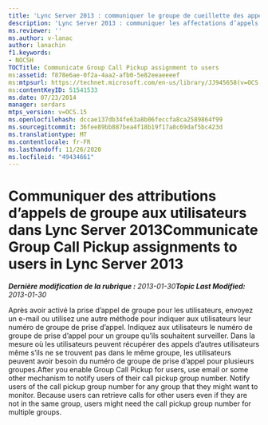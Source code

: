```yaml
---
title: 'Lync Server 2013 : communiquer le groupe de cueillette des appels de groupe aux utilisateurs'
description: 'Lync Server 2013 : communiquer les affectations d’appels de groupe aux utilisateurs.'
ms.reviewer: ''
ms.author: v-lanac
author: lanachin
f1.keywords:
- NOCSH
TOCTitle: Communicate Group Call Pickup assignment to users
ms:assetid: f878e6ae-0f2a-4aa2-afb0-5e82eeaeeeef
ms:mtpsurl: https://technet.microsoft.com/en-us/library/JJ945658(v=OCS.15)
ms:contentKeyID: 51541533
ms.date: 07/23/2014
manager: serdars
mtps_version: v=OCS.15
ms.openlocfilehash: dccae137db34fe63a8b06feccfa8ca2589864f99
ms.sourcegitcommit: 36fee89bb887bea4f18b19f17a8c69daf5bc423d
ms.translationtype: MT
ms.contentlocale: fr-FR
ms.lasthandoff: 11/26/2020
ms.locfileid: "49434661"
---
```

# <a name="communicate-group-call-pickup-assignments-to-users-in-lync-server-2013"></a><span data-ttu-id="599f6-103">Communiquer des attributions d’appels de groupe aux utilisateurs dans Lync Server 2013</span><span class="sxs-lookup"><span data-stu-id="599f6-103">Communicate Group Call Pickup assignments to users in Lync Server 2013</span></span>

<div data-xmlns="http://www.w3.org/1999/xhtml">

<div class="topic" data-xmlns="http://www.w3.org/1999/xhtml" data-msxsl="urn:schemas-microsoft-com:xslt" data-cs="https://msdn.microsoft.com/">

<div data-asp="https://msdn2.microsoft.com/asp">



</div>

<div id="mainSection">

<div id="mainBody"><span data-ttu-id="599f6-104">

<span> </span></span><span class="sxs-lookup"><span data-stu-id="599f6-104">

<span> </span></span></span>

<span data-ttu-id="599f6-105">_**Dernière modification de la rubrique :** 2013-01-30_</span><span class="sxs-lookup"><span data-stu-id="599f6-105">_**Topic Last Modified:** 2013-01-30_</span></span>

<span data-ttu-id="599f6-p101">Après avoir activé la prise d’appel de groupe pour les utilisateurs, envoyez un e-mail ou utilisez une autre méthode pour indiquer aux utilisateurs leur numéro de groupe de prise d’appel. Indiquez aux utilisateurs le numéro de groupe de prise d’appel pour un groupe qu’ils souhaitent surveiller. Dans la mesure où les utilisateurs peuvent récupérer des appels d’autres utilisateurs même s’ils ne se trouvent pas dans le même groupe, les utilisateurs peuvent avoir besoin du numéro de groupe de prise d’appel pour plusieurs groupes.</span><span class="sxs-lookup"><span data-stu-id="599f6-p101">After you enable Group Call Pickup for users, use email or some other mechanism to notify users of their call pickup group number. Notify users of the call pickup group number for any group that they might want to monitor. Because users can retrieve calls for other users even if they are not in the same group, users might need the call pickup group number for multiple groups.</span></span>

<span data-ttu-id="599f6-109"></div>

<span> </span>

</div>

</div>

</span><span class="sxs-lookup"><span data-stu-id="599f6-109"></div>

<span> </span>

</div>

</div>

</span></span></div>

